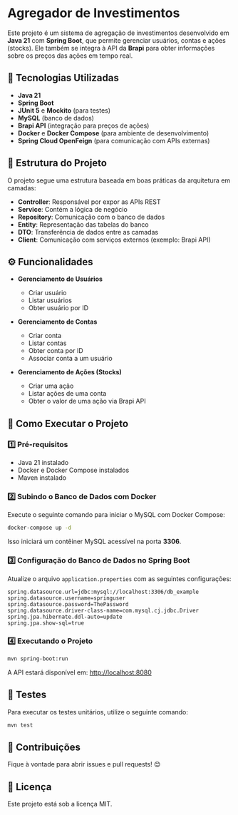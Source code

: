 # Agregador de Investimentos

Este projeto é um sistema de agregação de investimentos desenvolvido em **Java 21** com **Spring Boot**, que permite gerenciar usuários, contas e ações (stocks). Ele também se integra à API da **Brapi** para obter informações sobre os preços das ações em tempo real.

## 📌 Tecnologias Utilizadas

- **Java 21**
- **Spring Boot**
- **JUnit 5** e **Mockito** (para testes)
- **MySQL** (banco de dados)
- **Brapi API** (integração para preços de ações)
- **Docker** e **Docker Compose** (para ambiente de desenvolvimento)
- **Spring Cloud OpenFeign** (para comunicação com APIs externas)

## 📁 Estrutura do Projeto

O projeto segue uma estrutura baseada em boas práticas da arquitetura em camadas:

- **Controller**: Responsável por expor as APIs REST
- **Service**: Contém a lógica de negócio
- **Repository**: Comunicação com o banco de dados
- **Entity**: Representação das tabelas do banco
- **DTO**: Transferência de dados entre as camadas
- **Client**: Comunicação com serviços externos (exemplo: Brapi API)

## ⚙️ Funcionalidades

- **Gerenciamento de Usuários**
  - Criar usuário
  - Listar usuários
  - Obter usuário por ID

- **Gerenciamento de Contas**
  - Criar conta
  - Listar contas
  - Obter conta por ID
  - Associar conta a um usuário

- **Gerenciamento de Ações (Stocks)**
  - Criar uma ação
  - Listar ações de uma conta
  - Obter o valor de uma ação via Brapi API

## 🚀 Como Executar o Projeto

### 1️⃣ Pré-requisitos

- Java 21 instalado
- Docker e Docker Compose instalados
- Maven instalado

### 2️⃣ Subindo o Banco de Dados com Docker

Execute o seguinte comando para iniciar o MySQL com Docker Compose:

```bash
docker-compose up -d
```

Isso iniciará um contêiner MySQL acessível na porta **3306**.

### 3️⃣ Configuração do Banco de Dados no Spring Boot

Atualize o arquivo `application.properties` com as seguintes configurações:

```properties
spring.datasource.url=jdbc:mysql://localhost:3306/db_example
spring.datasource.username=springuser
spring.datasource.password=ThePassword
spring.datasource.driver-class-name=com.mysql.cj.jdbc.Driver
spring.jpa.hibernate.ddl-auto=update
spring.jpa.show-sql=true
```

### 4️⃣ Executando o Projeto

```bash
mvn spring-boot:run
```

A API estará disponível em: [http://localhost:8080](http://localhost:8080)

## 🧪 Testes

Para executar os testes unitários, utilize o seguinte comando:

```bash
mvn test
```

## 📌 Contribuições

Fique à vontade para abrir issues e pull requests! 😊

## 📄 Licença

Este projeto está sob a licença MIT.

